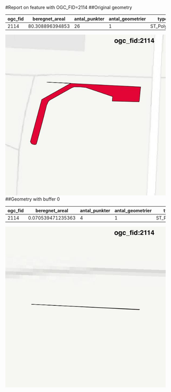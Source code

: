 #Report on feature with OGC_FID=2114
##Original geometry



| ogc_fid | beregnet_areal  | antal_punkter | antal_geometrier |    type    |
|---------|-----------------|---------------|------------------|------------|
|    2114 | 80.308896394853 |            26 |                1 | ST_Polygon|
![geom](../images/2114_invalid.jpg)
##Geometry with buffer 0



| ogc_fid |  beregnet_areal   | antal_punkter | antal_geometrier |    type    |
|---------|-------------------|---------------|------------------|------------|
|    2114 | 0.070539471235363 |             4 |                1 | ST_Polygon|
![geom](../images/2114_buffer0.jpg)
